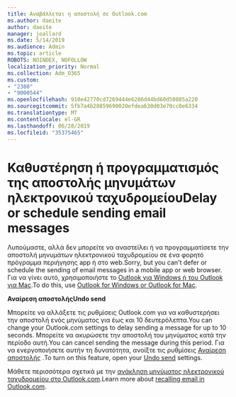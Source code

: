 ```yaml
---
title: Αναβάλλεται η αποστολή σε Outlook.com
ms.author: daeite
author: daeite
manager: joallard
ms.date: 5/14/2019
ms.audience: Admin
ms.topic: article
ROBOTS: NOINDEX, NOFOLLOW
localization_priority: Normal
ms.collection: Adm_O365
ms.custom:
- "2380"
- "9000544"
ms.openlocfilehash: 910e42770cd7269444e6286d44bd60d50885a220
ms.sourcegitcommit: 5fb7a4b28859690020efdea630d03e70cc0e6334
ms.translationtype: MT
ms.contentlocale: el-GR
ms.lasthandoff: 06/28/2019
ms.locfileid: "35375465"
---
```

# <a name="delay-or-schedule-sending-email-messages"></a><span data-ttu-id="3b120-102">Καθυστέρηση ή προγραμματισμός της αποστολής μηνυμάτων ηλεκτρονικού ταχυδρομείου</span><span class="sxs-lookup"><span data-stu-id="3b120-102">Delay or schedule sending email messages</span></span>

<span data-ttu-id="3b120-103">Λυπούμαστε, αλλά δεν μπορείτε να αναστείλει ή να προγραμματίσετε την αποστολή μηνυμάτων ηλεκτρονικού ταχυδρομείου σε ένα φορητό πρόγραμμα περιήγησης app ή στο web.</span><span class="sxs-lookup"><span data-stu-id="3b120-103">Sorry, but you can't defer or schedule the sending of email messages in a mobile app or web browser.</span></span> <span data-ttu-id="3b120-104">Για να γίνει αυτό, χρησιμοποιήστε το [Outlook για Windows ή του Outlook για Mac](https://products.office.com/outlook/email-and-calendar-software-microsoft-outlook).</span><span class="sxs-lookup"><span data-stu-id="3b120-104">To do this, use [Outlook for Windows or Outlook for Mac](https://products.office.com/outlook/email-and-calendar-software-microsoft-outlook).</span></span>

<span data-ttu-id="3b120-105">**Αναίρεση αποστολής**</span><span class="sxs-lookup"><span data-stu-id="3b120-105">**Undo send**</span></span>

<span data-ttu-id="3b120-106">Μπορείτε να αλλάξετε τις ρυθμίσεις Outlook.com για να καθυστερήσει την αποστολή ενός μηνύματος για έως και 10 δευτερόλεπτα.</span><span class="sxs-lookup"><span data-stu-id="3b120-106">You can change your Outlook.com settings to delay sending a message for up to 10 seconds.</span></span> <span data-ttu-id="3b120-107">Μπορείτε να ακυρώσετε την αποστολή του μηνύματος κατά την περίοδο αυτή.</span><span class="sxs-lookup"><span data-stu-id="3b120-107">You can cancel sending the message during this period.</span></span> <span data-ttu-id="3b120-108">Για να ενεργοποιήσετε αυτήν τη δυνατότητα, ανοίξτε τις ρυθμίσεις [Αναίρεση αποστολής](https://outlook.live.com/mail/options/mail/messageContent/undoSend) .</span><span class="sxs-lookup"><span data-stu-id="3b120-108">To turn on this feature, open your [Undo send](https://outlook.live.com/mail/options/mail/messageContent/undoSend) settings.</span></span>

<span data-ttu-id="3b120-109">Μάθετε περισσότερα σχετικά με την [ανάκληση μηνύματος ηλεκτρονικού ταχυδρομείου στο Outlook.com](https://support.office.com/article/c069ddde-5282-4085-8f4c-d7b133324f8a).</span><span class="sxs-lookup"><span data-stu-id="3b120-109">Learn more about [recalling email in Outlook.com](https://support.office.com/article/c069ddde-5282-4085-8f4c-d7b133324f8a).</span></span>